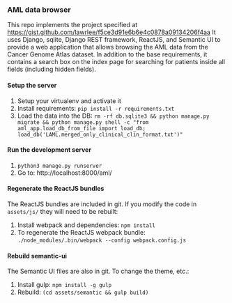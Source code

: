 ### AML data browser ###

This repo implements the project specified at https://gist.github.com/lawrlee/f5ce3d91e6b6e4c0878a09134206f4aa
It uses Django, sqlite, Django REST framework, ReactJS, and Semantic UI to provide a web application that allows browsing the AML data from the Cancer Genome Atlas dataset. In addition to the base requirements, it contains a search box on the index page for searching for patients inside all fields (including hidden fields).

#### Setup the server ####
1. Setup your virtualenv and activate it
2. Install requirements: `pip install -r requirements.txt`
3. Load the data into the DB: `rm -rf db.sqlite3 && python manage.py migrate && python manage.py shell -c "from aml_app.load_db_from_file import load_db; load_db('LAML.merged_only_clinical_clin_format.txt')"`

#### Run the development server ####
1. `python3 manage.py runserver`
2. Go to: http://localhost:8000/aml/

#### Regenerate the ReactJS bundles ####
The ReactJS bundles are included in git. If you modify the code in `assets/js/` they will need to be rebuilt:
1. Install webpack and dependencies: `npm install`
2. To regenerate the ReactJS webpack bundle: `./node_modules/.bin/webpack --config webpack.config.js`

#### Rebuild semantic-ui
The Semantic UI files are also in git. To change the theme, etc.:
1. Install gulp: `npm install -g gulp`
2. Rebuild: `(cd assets/semantic && gulp build)`
